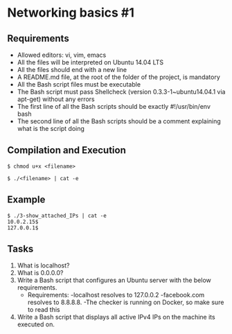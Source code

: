 # Networking basics #1

## Requirements
* Allowed editors: vi, vim, emacs
* All the files will be interpreted on Ubuntu 14.04 LTS
* All the files should end with a new line
* A README.md file, at the root of the folder of the project, is mandatory
* All the Bash script files must be executable
* The Bash script must pass Shellcheck (version 0.3.3-1~ubuntu14.04.1 via apt-get) without any errors
* The first line of all the Bash scripts should be exactly #!/usr/bin/env bash
* The second line of all the Bash scripts should be a comment explaining what is the script doing

## Compilation and Execution
`$ chmod u+x <filename>`

`$ ./<filename> | cat -e`

## Example
```
$ ./3-show_attached_IPs | cat -e
10.0.2.15$
127.0.0.1$
```
## Tasks
1) What is localhost?
2) What is 0.0.0.0?
3) Write a Bash script that configures an Ubuntu server with the below requirements.
	- Requirements:
		-localhost resolves to 127.0.0.2
		-facebook.com resolves to 8.8.8.8.
		-The checker is running on Docker, so make sure to read this
4) Write a Bash script that displays all active IPv4 IPs on the machine its executed on.
